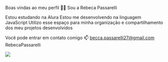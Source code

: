 Boas vindas ao meu perfil 💙💙
Sou a Rebeca Passarelli

Estou estudando na Alura
Estou me desenvolvendo na linguagem JavaScript
Utilizo esse espaço para minha organização e compartilhamento dos meu projetos desenvolvidos

Você pode entrar em contato comigo 📫
becca.passarelli27@gmail.com
RebecaPassarelli

![](https://tenor.com/pt-BR/view/charlie-brown-snoopy-christmas-dance-dancing-gif-8862861)
